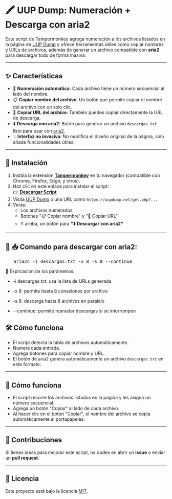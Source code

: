 # 🖍️ UUP Dump: Numeración + Descarga con aria2

Este script de Tampermonkey agrega numeración a los archivos listados en la página de [UUP Dump](https://uupdump.net) y ofrece herramientas útiles como copiar nombres y URLs de archivos, además de generar un archivo compatible con **aria2** para descargar todo de forma masiva.

---

## ✨ Características

- 🔢 **Numeración automática**: Cada archivo tiene un número secuencial al lado del nombre.
- 📋 **Copiar nombre del archivo**: Un botón que permite copiar el nombre del archivo con un solo clic.
- 📍 **Copiar URL del archivo**: También puedes copiar directamente la URL de descarga.
- ⬇️ **Descarga con aria2**: Botón para generar un archivo `descargas.txt` listo para usar con [aria2](https://aria2.github.io/).
- 💡 **Interfaz no invasiva**: No modifica el diseño original de la página, solo añade funcionalidades útiles.

---

## 🚀 Instalación

1. Instala la extensión **[Tampermonkey](https://www.tampermonkey.net/)** en tu navegador (compatible con Chrome, Firefox, Edge, y otros).
2. Haz clic en este enlace para instalar el script:  
   👉 **[Descargar Script](https://github.com/wernser412/UUP-Dump-Numeracion/raw/refs/heads/main/UUP%20Dump-%20Numeracion.user.js)**
3. Visita [UUP Dump](https://uupdump.net/) o una URL como `https://uupdump.net/get.php?...`
4. Verás:
   - Los archivos numerados
   - Botones "📋 Copiar nombre" y "📍 Copiar URL"
   - Y arriba, un botón para **"⬇️ Descargar con aria2"**

---

## 🚀 📥 Comando para descargar con aria2:

<pre>
   aria2c -i descargas.txt -x 8 -s 8 --continue
</pre>
🔹 Explicación de los parámetros:

- -i descargas.txt: usa la lista de URLs generada

- -x 8: permite hasta 8 conexiones por archivo

- -s 8: descarga hasta 8 archivos en paralelo

- --continue: permite reanudar descargas si se interrumpen

## 🛠️ Cómo funciona

- El script detecta la tabla de archivos automáticamente.
- Numera cada entrada.
- Agrega botones para copiar nombre y URL.
- El botón de aria2 genera automáticamente un archivo `descargas.txt` en este formato:

---

## 🎨 Cómo funciona

- El script recorre los archivos listados en la página y les asigna un número secuencial.
- Agrega un botón "Copiar" al lado de cada archivo.
- Al hacer clic en el botón "Copiar", el nombre del archivo se copia automáticamente al portapapeles.

---

## 🤝 Contribuciones

Si tienes ideas para mejorar este script, no dudes en abrir un **issue** o enviar un **pull request**.

---

## 📜 Licencia

Este proyecto está bajo la licencia [MIT](LICENSE).
